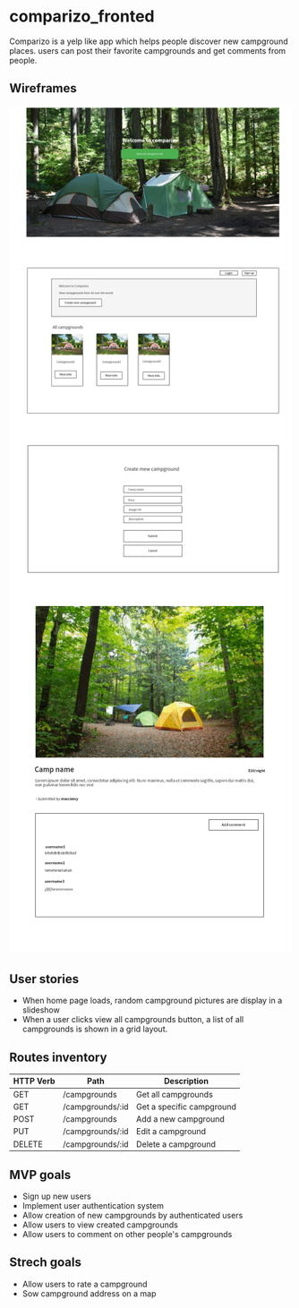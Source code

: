 # comparizo_fronted

Comparizo is a yelp like app which helps people discover new campground places. users can post their favorite campgrounds and get comments from people.

## Wireframes 

![page1](assets/images/Page_1.png)
![page2](assets/images/Page_2.png)
![page3](assets/images/Page_3.png)
![page1](assets/images/page4.png)

## User stories

- When home page loads, random campground pictures are display in a slideshow
- When a user clicks view all campgrounds button, a list of all campgrounds is shown in a grid layout.


## Routes inventory

| HTTP Verb   | Path        | Description            |
| ----------- | ----------- | ------------           |
| GET       | /campgrounds      | Get all campgrounds          |
| GET   | /campgrounds/:id      | Get a specific campground       |
| POST   | /campgrounds      | Add a new campground       |
| PUT   | /campgrounds/:id      | Edit a campground       |
| DELETE   | /campgrounds/:id      | Delete a campground       |

## MVP goals

- Sign up new users
- Implement user authentication system
- Allow creation of new campgrounds by authenticated users
- Allow users to view created campgrounds
- Allow users to comment on other people's campgrounds

## Strech goals

- Allow users to rate a campground
- Sow campground address on a map





